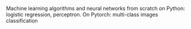 Machine learning algorithms and neural networks from scratch on Python: logistic regression, perceptron.
On Pytorch: multi-class images classification
